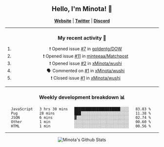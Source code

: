 <div align="center">
  
## Hello, I'm Minota! 👋

[**Website**](https://minota.space) | [**Twitter**](https://twitter.com/xMinota_) | [**Discord**](https://dsc.bio/mi)

---

### My recent activity 🤔

<!--START_SECTION:activity-->
1. ❗️ Opened issue [#7](https://github.com/goldentg/DOW/issues/7) in [goldentg/DOW](https://github.com/goldentg/DOW)
2. ❗️ Opened issue [#11](https://github.com/minteeaa/Matchpost/issues/11) in [minteeaa/Matchpost](https://github.com/minteeaa/Matchpost)
3. ❗️ Opened issue [#2](https://github.com/xMinota/wushi/issues/2) in [xMinota/wushi](https://github.com/xMinota/wushi)
4. 🗣 Commented on [#1](https://github.com/xMinota/wushi/issues/1) in [xMinota/wushi](https://github.com/xMinota/wushi)
5. ❗️ Closed issue [#1](https://github.com/xMinota/wushi/issues/1) in [xMinota/wushi](https://github.com/xMinota/wushi)
<!--END_SECTION:activity-->

---

### Weekly development breakdown 📊

<!--START_SECTION:waka-->
```text
JavaScript   3 hrs 30 mins   █████████████████████░░░░   83.83 % 
Pug          28 mins         ███░░░░░░░░░░░░░░░░░░░░░░   11.38 % 
JSON         6 mins          ▓░░░░░░░░░░░░░░░░░░░░░░░░   02.74 % 
Other        1 min           ░░░░░░░░░░░░░░░░░░░░░░░░░   00.60 % 
HTML         1 min           ░░░░░░░░░░░░░░░░░░░░░░░░░   00.56 % 
```
<!--END_SECTION:waka-->

--- 

<img align="center" alt="Minota's Github Stats" src="https://github-readme-stats.vercel.app/api?username=xMinota&show_icons=true&hide_border=true" />

